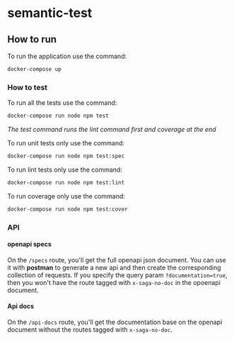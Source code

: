 # semantic-test

## How to run

To run the application use the command:

```sh
docker-compose up
```

### How to test

To run all the tests use the command:

```sh
docker-compose run node npm test
```

*The test command runs the lint command first and coverage at the end*

To run unit tests only use the command:

```sh
docker-compose run node npm test:spec
```

To run lint tests only use the command:

```sh
docker-compose run node npm test:lint
```

To run coverage only use the command:

```sh
docker-compose run node npm test:cover
```

### API

#### openapi specs

On the `/specs` route, you'll get the full openapi json document.
You can use it with **postman** to generate a new api and then create the corresponding collection of requests.
If you specify the query param `?documentation=true`, then you won't have the route tagged with `x-saga-no-doc` in the opoenapi document.

#### Api docs

On the `/api-docs` route, you'll get the documentation base on the openapi document without the routes tagged with `x-saga-no-doc`.
